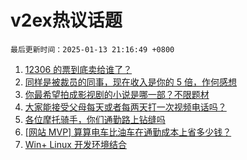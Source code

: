# v2ex热议话题

`最后更新时间：2025-01-13 21:16:49 +0800`

1. [12306 的票到底卖给谁了？](https://www.v2ex.com/t/1104596)
1. [同样是被裁员的同事，现在收入是你的 5 倍，作何感想](https://www.v2ex.com/t/1104619)
1. [你最希望拍成影视剧的小说是哪一部？不限题材](https://www.v2ex.com/t/1104589)
1. [大家能接受父母每天或者每两天打一次视频电话吗？](https://www.v2ex.com/t/1104577)
1. [各位摩托骑手，你们通勤路上钻缝吗](https://www.v2ex.com/t/1104620)
1. [[网站 MVP] 算算电车比油车在通勤成本上省多少钱？](https://www.v2ex.com/t/1104584)
1. [Win+ Linux 开发环境结合](https://www.v2ex.com/t/1104561)

